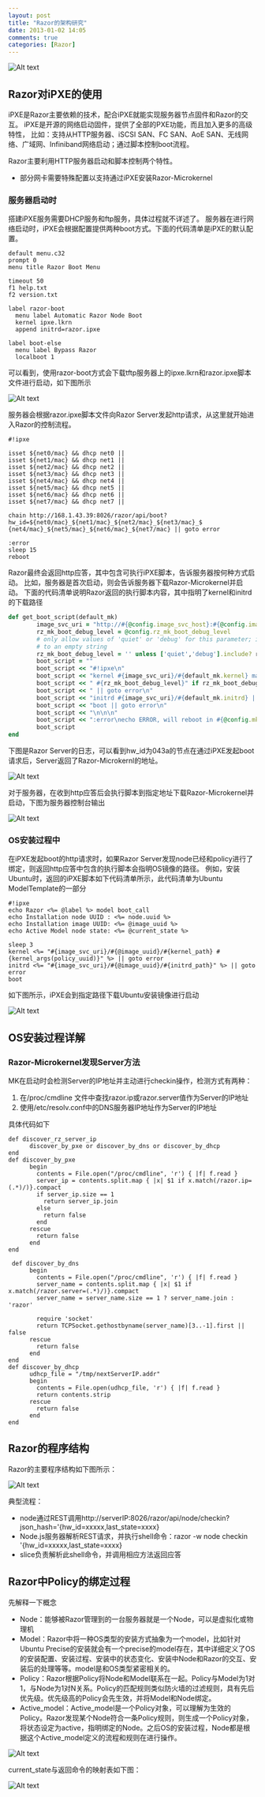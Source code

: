 ```yaml
---
layout: post
title: "Razor的架构研究"
date: 2013-01-02 14:05
comments: true
categories: [Razor]
---
```


![Alt text](data:image,local://images/my/razor_mk.png)

## Razor对iPXE的使用

iPXE是Razor主要依赖的技术，配合iPXE就能实现服务器节点固件和Razor的交互。
iPXE是开源的网络启动固件，提供了全部的PXE功能，而且加入更多的高级特性，
比如：支持从HTTP服务器、iSCSI SAN、FC SAN、AoE SAN、无线网络、广域网、Infiniband网络启动；通过脚本控制boot流程。

Razor主要利用HTTP服务器启动和脚本控制两个特性。

* 部分网卡需要特殊配置以支持通过iPXE安装Razor-Microkernel

### 服务器启动时

搭建iPXE服务需要DHCP服务和ftp服务，具体过程就不详述了。
服务器在进行网络启动时，iPXE会根据配置提供两种boot方式。下面的代码清单是iPXE的默认配置。
```
default menu.c32
prompt 0
menu title Razor Boot Menu

timeout 50
f1 help.txt
f2 version.txt

label razor-boot
  menu label Automatic Razor Node Boot
  kernel ipxe.lkrn
  append initrd=razor.ipxe

label boot-else
  menu label Bypass Razor
  localboot 1
```

可以看到，使用razor-boot方式会下载tftp服务器上的ipxe.lkrn和razor.ipxe脚本文件进行启动，如下图所示

![Alt text](data:image,local://images/my/ipxe.png)

服务器会根据razor.ipxe脚本文件向Razor Server发起http请求，从这里就开始进入Razor的控制流程。

```
#!ipxe

isset ${net0/mac} && dhcp net0 ||
isset ${net1/mac} && dhcp net1 ||
isset ${net2/mac} && dhcp net2 ||
isset ${net3/mac} && dhcp net3 ||
isset ${net4/mac} && dhcp net4 ||
isset ${net5/mac} && dhcp net5 ||
isset ${net6/mac} && dhcp net6 ||
isset ${net7/mac} && dhcp net7 ||

chain http://168.1.43.39:8026/razor/api/boot?hw_id=${net0/mac}_${net1/mac}_${net2/mac}_${net3/mac}_$
{net4/mac}_${net5/mac}_${net6/mac}_${net7/mac} || goto error

:error
sleep 15
reboot
```

Razor最终会返回http应答，其中包含可执行iPXE脚本，告诉服务器按何种方式启动。
比如，服务器是首次启动，则会告诉服务器下载Razor-Microkernel并启动。
下面的代码清单说明Razor返回的执行脚本内容，其中指明了kernel和initrd的下载路径

```ruby
def get_boot_script(default_mk)
        image_svc_uri = "http://#{@config.image_svc_host}:#{@config.image_svc_port}/razor/image/mk/#{default_mk.uuid}"
        rz_mk_boot_debug_level = @config.rz_mk_boot_debug_level
        # only allow values of 'quiet' or 'debug' for this parameter; if it's anything else set it
        # to an empty string
        rz_mk_boot_debug_level = '' unless ['quiet','debug'].include? rz_mk_boot_debug_level
        boot_script = ""
        boot_script << "#!ipxe\n"
        boot_script << "kernel #{image_svc_uri}/#{default_mk.kernel} maxcpus=1"
        boot_script << " #{rz_mk_boot_debug_level}" if rz_mk_boot_debug_level && !rz_mk_boot_debug_level.empty?
        boot_script << " || goto error\n"
        boot_script << "initrd #{image_svc_uri}/#{default_mk.initrd} || goto error\n"
        boot_script << "boot || goto error\n"
        boot_script << "\n\n\n"
        boot_script << ":error\necho ERROR, will reboot in #{@config.mk_checkin_interval}\nsleep #{@config.mk_checkin_interval}\nreboot\n"
        boot_script
end
```

下图是Razor Server的日志，可以看到hw_id为043a的节点在通过iPXE发起boot请求后，Server返回了Razor-Microkernl的地址。

![Alt text](data:image,local://images/my/boot.png)

对于服务器，在收到http应答后会执行脚本到指定地址下载Razor-Microkernel并启动，下图为服务器控制台输出

![Alt text](data:image,local://images/my/mk.png)

### OS安装过程中

在iPXE发起boot的http请求时，如果Razor Server发现node已经和policy进行了绑定，则返回http应答中包含的执行脚本会指明OS镜像的路径。
例如，安装Ubuntu时，返回的iPXE脚本如下代码清单所示，此代码清单为Ubuntu ModelTemplate的一部分
```
#!ipxe
echo Razor <%= @label %> model boot_call
echo Installation node UUID : <%= node.uuid %>
echo Installation image UUID: <%= @image_uuid %>
echo Active Model node state: <%= @current_state %>

sleep 3
kernel <%= "#{image_svc_uri}/#{@image_uuid}/#{kernel_path} #{kernel_args(policy_uuid)}" %> || goto error
initrd <%= "#{image_svc_uri}/#{@image_uuid}/#{initrd_path}" %> || goto error
boot
```

如下图所示，iPXE会到指定路径下载Ubuntu安装镜像进行启动

![Alt text](data:image,local://images/my/os.png)

## OS安装过程详解

### Razor-Microkernel发现Server方法

MK在启动时会检测Server的IP地址并主动进行checkin操作，检测方式有两种：

1. 在/proc/cmdline 文件中查找razor.ip或razor.server值作为Server的IP地址
2. 使用/etc/resolv.conf中的DNS服务器IP地址作为Server的IP地址

具体代码如下
```
def discover_rz_server_ip
      discover_by_pxe or discover_by_dns or discover_by_dhcp
end
def discover_by_pxe
      begin
        contents = File.open("/proc/cmdline", 'r') { |f| f.read }
        server_ip = contents.split.map { |x| $1 if x.match(/razor.ip=(.*)/)}.compact
        if server_ip.size == 1
          return server_ip.join
        else
          return false
        end
      rescue
        return false
      end
end

 def discover_by_dns
      begin
        contents = File.open("/proc/cmdline", 'r') { |f| f.read }
        server_name = contents.split.map { |x| $1 if x.match(/razor.server=(.*)/)}.compact
        server_name = server_name.size == 1 ? server_name.join : 'razor'

        require 'socket'
        return TCPSocket.gethostbyname(server_name)[3..-1].first || false
      rescue
        return false
      end
end
def discover_by_dhcp
      udhcp_file = "/tmp/nextServerIP.addr"
      begin
        contents = File.open(udhcp_file, 'r') { |f| f.read }
        return contents.strip
      rescue
        return false
      end
end
```

## Razor的程序结构

Razor的主要程序结构如下图所示：

![Alt text](data:image,local://images/my/node_boot.png)

典型流程：

* node通过REST调用http://serverIP:8026/razor/api/node/checkin?json_hash='{hw_id=xxxxx,last_state=xxxx}
* Node.js服务器解析REST请求，并执行shell命令：razor \-w node checkin '{hw_id=xxxxx,last_state=xxxx}
* slice负责解析此shell命令，并调用相应方法返回应答

## Razor中Policy的绑定过程

先解释一下概念

* Node：能够被Razor管理到的一台服务器就是一个Node，可以是虚拟化或物理机
* Model：Razor中将一种OS类型的安装方式抽象为一个model，比如针对Ubuntu Precise的安装就会有一个precise的model存在，其中详细定义了OS的安装配置、安装过程、安装中的状态变化、安装中Node和Razor的交互、安装后的处理等等。model是和OS类型紧密相关的。
* Policy：Razor根据Policy将Node和Model联系在一起。Policy与Model为1对1，与Node为1对N关系。Policy的匹配规则类似防火墙的过滤规则，具有先后优先级。优先级高的Policy会先生效，并将Model和Node绑定。
* Active_model：Active_model是一个Policy对象，可以理解为生效的Policy。Razor发现某个Node符合一条Policy规则，则生成一个Policy对象，将状态设定为active，指明绑定的Node。之后OS的安装过程，Node都是根据这个Active_model定义的流程和规则在进行操作。

![Alt text](data:image,local://images/my/node_binding.png)

current_state与返回命令的映射表如下图： 

![Alt text](data:image,local://images/my/state.png)
